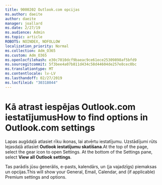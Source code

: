```yaml
---
title: 9000202 Outlook.com opcijas
ms.author: daeite
author: daeite
manager: joallard
ms.date: 2/27/19
ms.audience: Admin
ms.topic: article
ROBOTS: NOINDEX, NOFOLLOW
localization_priority: Normal
ms.collection: Adm_O365
ms.custom: Adm_O365
ms.openlocfilehash: e30c7010dcf9baeac9ce61ece25309898af5bfd9
ms.sourcegitcommit: 5f3bee4a07b811d434c58d44604de257e8cec0bc
ms.translationtype: MT
ms.contentlocale: lv-LV
ms.lasthandoff: 02/27/2019
ms.locfileid: "30318044"
---
```

# <a name="how-to-find-options-in-outlookcom-settings"></a><span data-ttu-id="820a5-102">Kā atrast iespējas Outlook.com iestatījumus</span><span class="sxs-lookup"><span data-stu-id="820a5-102">How to find options in Outlook.com settings</span></span>

<span data-ttu-id="820a5-p101">Lapas augšdaļā atlasiet rīku ikonas, lai atvērtu iestatījumu. Uzstādījumi rūts lejasdaļā atlasiet **Outlook iestatījumu skatīšana**.</span><span class="sxs-lookup"><span data-stu-id="820a5-p101">At the top of the page, select the gear icon to open Settings. At the bottom of the Settings pane, select **View all Outlook settings**.</span></span>

<span data-ttu-id="820a5-105">Tas parādīs jūsu ģenerālis, e-pasts, kalendārs, un (ja vajadzīgs) piemaksas un opcijas.</span><span class="sxs-lookup"><span data-stu-id="820a5-105">This will show your General, Email, Calendar, and (if applicable) Premium settings and options.</span></span>